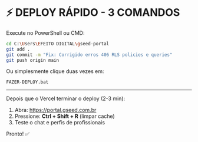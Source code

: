 # ⚡ DEPLOY RÁPIDO - 3 COMANDOS

Execute no PowerShell ou CMD:

```bash
cd C:\Users\EFEITO DIGITAL\gseed-portal
git add .
git commit -m "Fix: Corrigido erros 406 RLS policies e queries"
git push origin main
```

Ou simplesmente clique duas vezes em:
```
FAZER-DEPLOY.bat
```

---

Depois que o Vercel terminar o deploy (2-3 min):

1. Abra: https://portal.gseed.com.br
2. Pressione: **Ctrl + Shift + R** (limpar cache)
3. Teste o chat e perfis de profissionais

Pronto! ✅
